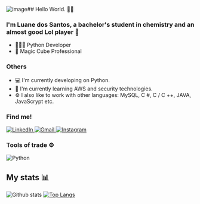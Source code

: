![image](https://github.com/orenanmelo/orenanmelo/assets/81768526/c7d4f1d3-561a-4dc4-bca0-e90ac162ef78)## Hello World.  👋😊

### I'm Luane dos Santos, a bachelor's student in chemistry and an almost good Lol player 🥲

- 👩🏾‍💻 Python Developer
- 🎲 Magic Cube Professional
### Others
- 💻 I'm currently developing on Python.
- 🧠 I'm currently learning AWS and security technologies.
- ⚙️ I also like to work with other languages: MySQL, C #, C / C ++, JAVA, JavaScrypt etc.

### Find me!

<p>
  <a href="https://www.linkedin.com/in/renan-melo-6915b0199/">
    <img alt = "LinkedIn" src = "https://img.shields.io/badge/linkedin%20-%230077B5.svg?&style=for-the-badge&logo=linkedin&logoColor=white" />
  </a>

   <a href="mailto:renan.melogn@gmail.com">
      <img alt = "Gmail" src = "https://img.shields.io/badge/Gmail-D14836?style=for-the-badge&logo=gmail&logoColor=white" />
  </a>

  <a href="https://www.instagram.com/orenanmelo/">
    <img alt = "Instagram" src = "https://img.shields.io/badge/Instagram%20-%23E4405F.svg?&style=for-the-badge&logo=Instagram&logoColor=white" />
  </a>
</p>

### Tools of trade ⚙️
<p>
  <img alt="Python" src="https://img.shields.io/badge/python-%23FA7343.svg?&style=for-the-badge&logo=swift&logoColor=white"/>
</p>

## My stats :bar_chart: 
![Github stats](https://github-readme-stats.vercel.app/api?username=orenanmelo&count_private=true&hide=issues&show_icons=true)
[![Top Langs](https://github-readme-stats.vercel.app/api/top-langs/?username=orenanmelo&layout=compact)](https://github.com/anuraghazra/github-readme-stats)
